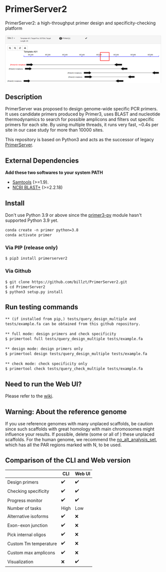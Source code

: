 # PrimerServer2
PrimerServer2: a high-throughput primer design and specificity-checking platform

![screenshot]( https://raw.githubusercontent.com/billzt/figure/master/PrimerServer-UI-typeA.png ) 

## Description
PrimerServer was proposed to design genome-wide specific PCR primers. It uses candidate primers produced by Primer3, uses BLAST and nucleotide thermodynamics to search for possible amplicons and filters out specific primers for each site. By using multiple threads, it runs very fast, ~0.4s per site in our case study for more than 10000 sites.

This repository is based on Python3 and acts as the successor of legacy [PrimerServer](https://github.com/billzt/PrimerServer).

## External Dependencies
**Add these two softwares to your system PATH**
* [Samtools](https://www.htslib.org/) (>=1.9).
* [NCBI BLAST+](https://blast.ncbi.nlm.nih.gov/Blast.cgi) (>=2.2.18)

## Install

Don't use Python 3.9 or above since the [primer3-py](https://pypi.org/project/primer3-py/) module hasn't supported Python 3.9 yet.
```
conda create -n primer python=3.8
conda activate primer
```

### Via PIP (release only)
```
$ pip3 install primerserver2
```

### Via Github
```
$ git clone https://github.com/billzt/PrimerServer2.git
$ cd PrimerServer2
$ python3 setup.py install
```

## Run testing commands
```
** (if installed from pip,) tests/query_design_multiple and tests/example.fa can be obtained from this github repository.

** full mode: design primers and check specificity
$ primertool full tests/query_design_multiple tests/example.fa

** design mode: design primers only
$ primertool design tests/query_design_multiple tests/example.fa

** check mode: check specificity only
$ primertool check tests/query_check_multiple tests/example.fa

```

## Need to run the Web UI?
Please refer to the [wiki](https://github.com/billzt/PrimerServer2/wiki).

## Warning: About the reference genome
If you use reference genomes with many unplaced scaffolds, be caution since such scaffolds with great homology with main chromosomes might influence your results.
If possible, delete (some or all of ) these unplaced scaffolds.
For the human genome, we recommend the [no_alt_analysis_set](https://hgdownload.soe.ucsc.edu/goldenPath/hg19/bigZips/analysisSet/), which has all the PAR regions marked with N, to be used.

## Comparison of the CLI and Web version
|        |    CLI    |    Web UI    |
|    ----    |    ----    |    ----    |
|    Design primers    |     :heavy_check_mark:    |     :heavy_check_mark:    |
|    Checking specificity    |     :heavy_check_mark:    |     :heavy_check_mark:    |
|    Progress monitor    |     :heavy_check_mark:    |     :heavy_check_mark:    |
|    Number of tasks    |    High    |    Low    |
|    Alternative isoforms    |     :heavy_check_mark:    |     :x:    |
|    Exon-exon junction    |     :heavy_check_mark:    |     :x:    |
|    Pick internal oligos    |     :heavy_check_mark:    |     :x:    |
|    Custom Tm temperature    |     :heavy_check_mark:    |     :x:    |
|    Custom max amplicons    |     :heavy_check_mark:    |     :x:    |
|    Visualization    |     :x:    |     :heavy_check_mark:    |




